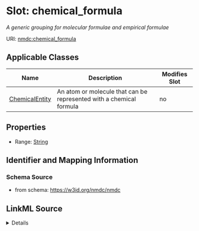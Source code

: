 # Slot: chemical_formula


_A generic grouping for molecular formulae and empirical formulae_



URI: [nmdc:chemical_formula](https://w3id.org/nmdc/chemical_formula)



<!-- no inheritance hierarchy -->




## Applicable Classes

| Name | Description | Modifies Slot |
| --- | --- | --- |
[ChemicalEntity](ChemicalEntity.md) | An atom or molecule that can be represented with a chemical formula |  no  |







## Properties

* Range: [String](String.md)





## Identifier and Mapping Information







### Schema Source


* from schema: https://w3id.org/nmdc/nmdc




## LinkML Source

<details>
```yaml
name: chemical_formula
description: A generic grouping for molecular formulae and empirical formulae
from_schema: https://w3id.org/nmdc/nmdc
rank: 1000
alias: chemical_formula
domain_of:
- ChemicalEntity
range: string

```
</details>